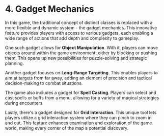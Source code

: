 # 4. Gadget Mechanics

In this game, the traditional concept of distinct classes is replaced with a more flexible and dynamic system - the gadget mechanics. This innovative feature provides players with access to various gadgets, each enabling a wide range of actions that add depth and complexity to gameplay.

One such gadget allows for **Object Manipulation**. With it, players can move objects around within the game environment, either by blocking or pushing them. This opens up new possibilities for puzzle-solving and strategic planning.

Another gadget focuses on **Long-Range Targeting**. This enables players to aim at targets from far away, adding an element of precision and tactical decision-making to combat situations.

The game also includes a gadget for **Spell Casting**. Players can select and cast spells or buffs from a menu, allowing for a variety of magical strategies during encounters.

Lastly, there's a gadget designed for **Grid Interaction**. This unique tool lets players utilize a grid interaction system where they can pinch to zoom in and out. This feature enhances examination and exploration of the game world, making every corner of the map a potential discovery.
